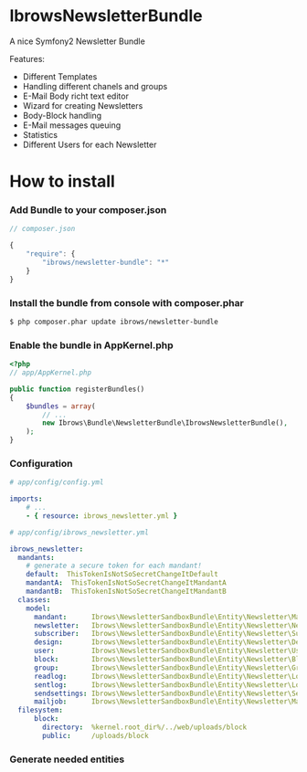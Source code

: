 IbrowsNewsletterBundle
======================

A nice Symfony2 Newsletter Bundle

Features:

- Different Templates
- Handling different chanels and groups
- E-Mail Body richt text editor
- Wizard for creating Newsletters
- Body-Block handling
- E-Mail messages queuing
- Statistics
- Different Users for each Newsletter

How to install
==============

### Add Bundle to your composer.json

```js
// composer.json

{
    "require": {
        "ibrows/newsletter-bundle": "*"
    }
}
```

### Install the bundle from console with composer.phar

``` bash
$ php composer.phar update ibrows/newsletter-bundle
```

### Enable the bundle in AppKernel.php

``` php
<?php
// app/AppKernel.php

public function registerBundles()
{
    $bundles = array(
        // ...
        new Ibrows\Bundle\NewsletterBundle\IbrowsNewsletterBundle(),
    );
}
```

### Configuration

``` yaml
# app/config/config.yml

imports:
    # ...
    - { resource: ibrows_newsletter.yml }
```

``` yaml
# app/config/ibrows_newsletter.yml

ibrows_newsletter:
  mandants:
    # generate a secure token for each mandant!
    default:  ThisTokenIsNotSoSecretChangeItDefault
    mandantA:  ThisTokenIsNotSoSecretChangeItMandantA
    mandantB:  ThisTokenIsNotSoSecretChangeItMandantB
  classes:
    model:
      mandant:      Ibrows\NewsletterSandboxBundle\Entity\Newsletter\Mandant
      newsletter:   Ibrows\NewsletterSandboxBundle\Entity\Newsletter\Newsletter
      subscriber:   Ibrows\NewsletterSandboxBundle\Entity\Newsletter\Subscriber
      design:       Ibrows\NewsletterSandboxBundle\Entity\Newsletter\Design
      user:         Ibrows\NewsletterSandboxBundle\Entity\Newsletter\User
      block:        Ibrows\NewsletterSandboxBundle\Entity\Newsletter\Block
      group:        Ibrows\NewsletterSandboxBundle\Entity\Newsletter\Group
      readlog:      Ibrows\NewsletterSandboxBundle\Entity\Newsletter\Log\ReadLog
      sentlog:      Ibrows\NewsletterSandboxBundle\Entity\Newsletter\Log\SentLog
      sendsettings: Ibrows\NewsletterSandboxBundle\Entity\Newsletter\SendSettings
      mailjob:      Ibrows\NewsletterSandboxBundle\Entity\Newsletter\MailJob
  filesystem:
      block:
        directory:  %kernel.root_dir%/../web/uploads/block
        public:     /uploads/block
```

### Generate needed entities

